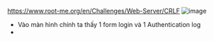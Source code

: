 https://www.root-me.org/en/Challenges/Web-Server/CRLF
![image](https://github.com/Pminh21/RootMe_Web_Server-/assets/169346714/2a19b474-c4e4-46f8-acb5-93dd3837a56e)
- Vào màn hình chính ta thấy 1 form login và 1 Authentication log
- 
